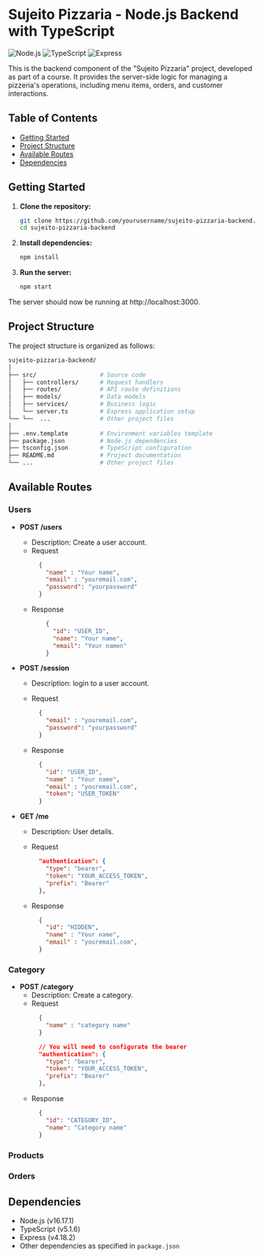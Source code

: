 # Sujeito Pizzaria - Node.js Backend with TypeScript

![Node.js](https://img.shields.io/badge/Node.js-v16.17.1-green)
![TypeScript](https://img.shields.io/badge/TypeScript-v5.1.6-blue)
![Express](https://img.shields.io/badge/Express-v4.18.2-lightgrey)


This is the backend component of the "Sujeito Pizzaria" project, developed as part of a course. It provides the server-side logic for managing a pizzeria's operations, including menu items, orders, and customer interactions.

## Table of Contents

- [Getting Started](#getting-started)
- [Project Structure](#project-structure)
- [Available Routes](#available-routes)
- [Dependencies](#dependencies)


## Getting Started

1. **Clone the repository:**

   ```bash
   git clone https://github.com/yourusername/sujeito-pizzaria-backend.git
   cd sujeito-pizzaria-backend
   ```

2. **Install dependencies:**

    ```bash
    npm install
    ```

3. **Run the server:**

    ```bash
    npm start
    ```
The server should now be running at http://localhost:3000.

## Project Structure
The project structure is organized as follows:
```bash
sujeito-pizzaria-backend/
│
├── src/                  # Source code
│   ├── controllers/      # Request handlers
│   ├── routes/           # API route definitions
│   ├── models/           # Data models
│   ├── services/         # Business logic
│   └── server.ts         # Express application setup
└── └──  ...              # Other project files
│
├── .env.template         # Environment variables template
├── package.json          # Node.js dependencies
├── tsconfig.json         # TypeScript configuration
├── README.md             # Project documentation
└── ...                   # Other project files
```

## Available Routes

### Users

- **POST /users**
  - Description: Create a user account.
  - Request 
    ```json
      {
        "name" : "Your name",
        "email" : "youremail.com",
        "password": "yourpassword"
      } 
    ```
  - Response 
    ```json
        {
          "id": "USER_ID",
          "name": "Your name",
          "email": "Your namen"
        }
    ```

- **POST /session**
  - Description: login to a user account.
  - Request 
    ```json
      {
        "email" : "youremail.com",
        "password": "yourpassword"
      }
    ```

  - Response
    ```json
      {
        "id": "USER_ID",
        "name" : "Your name",
        "email" : "youremail.com",
        "token": "USER_TOKEN"
      }
    ```

- **GET /me**
  - Description: User details.
  - Request 
    ```json
      "authentication": {
        "type": "bearer",
        "token": "YOUR_ACCESS_TOKEN",
        "prefix": "Bearer"
      },
    ```

  - Response
    ```json
      {
        "id": "HIDDEN",
        "name" : "Your name",
        "email" : "youremail.com",
      }
    ```

### Category
- **POST /category**
  - Description: Create a category.
  - Request 
    ```json
      {
        "name" : "category name"
      } 

      // You will need to configurate the bearer 
      "authentication": {
        "type": "bearer",
        "token": "YOUR_ACCESS_TOKEN",
        "prefix": "Bearer"
      },
    ```
  - Response 
    ```json
      {
        "id": "CATEGORY_ID",
        "name": "Category name"
      }
    ```




### Products
### Orders





## Dependencies
- Node.js (v16.17.1)
- TypeScript (v5.1.6)
- Express (v4.18.2)
- Other dependencies as specified in `package.json`

